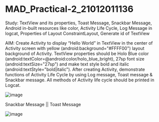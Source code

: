 # MAD_Practical-2_21012011136


Study: TextView and its properties, Toast Message, Snackbar Message, Android in-built resources like color, Activity Life Cycle, Log Message in logcat, Properties of Layout ConstraintLayout, Generate id of TextView

AIM: Create Activity to display “Hello World” in TextView in the center of Activity screen with yellow (android:background="#FFFF00") layout background of Activity. TextView properties should be Holo Blue color (android:textColor=@android:color/holo_blue_bright), 27sp font size (android:textSize="27sp") and make text style bold and italic (android:textStyle="bold|italic"). After creating Activity, demonstrate functions of Activity Life Cycle by using Log message, Toast message & Snackbar message. All methods of Activity life cycle should be printed in Logcat.


![image](https://github.com/Rushi-7070/MAD_Practical-2_21012011136/assets/97504709/06aa491b-1d99-4e58-be40-5ce061033b96)





Snackbar Message                                       ||                            Toast Message

![image](https://github.com/Rushi-7070/MAD_Practical-2_21012011136/assets/97504709/d8f6cd75-fd34-448f-96db-ef3bdbb97ad2)
